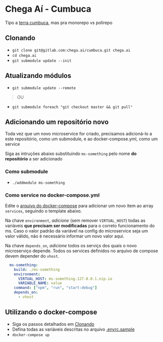 # Chega Aí - Cumbuca
Tipo a
[terra cumbuca](https://twitter.com/chorandissima/status/1118177525195259905),
 mas pra monorepo vs polirepo


## Clonando
- `git clone git@gitlab.com:chega.ai/cumbuca.git chega.ai`
- `cd chega.ai`
- `git submodule update --init`

## Atualizando módulos
- `git submodule update --remote`
> OU
- `git submodule foreach "git checkout master && git pull"`

## Adicionando um repositório novo
Toda vez que um novo microservice for criado, precisamos adicioná-lo a este 
repositório, como um submodule, e ao docker-compose.yml, como um service

Siga as intruções abaixo substituindo `ms-something` pelo nome
**do repositório** a ser adicionado

### Como submodule
- `./addmodule ms-something`

### Como service no docker-compose.yml
Edite o [arquivo do docker-compose](docker-compose.yml) para adicionar um novo
item ao array `services`, seguindo o template abaixo.

Na chave `environment`, *adicione* (sem remover `VIRTUAL_HOST`) todas as 
variáveis **que precisam ser modificadas** para o correto funcionamento do ms.
Caso o valor padrão da variável na config do microservice seja um valor válido, 
não é necessário informar um novo valor aqui.

Na chave `depends_on`, *adicione* todos os serviçs dos quais o novo microserviço
depende. Todos os services definidos no arquivo de compose devem depender do `vhost`.

```yaml
  ms-something:
    build: ./ms-something
    environment:
      VIRTUAL_HOST: ms-something.127.0.0.1.nip.io
      VARIABLE_NAME: value
    command: ["npm", "run", "start:debug"]
    depends_on:
      - vhost
```

## Utilizando o docker-compose
- Siga os passos detalhados em [Clonando](#clonando)
- Defina todas as variáveis descritas no arquivo [.envrc.sample](.envrc.sample)
- `docker-compose up`